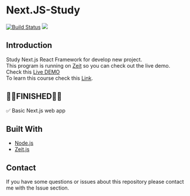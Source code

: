 # Next.JS-Study

[![Build Status](https://travis-ci.org/sangumee/Next.JS-Study.svg?branch=master)](https://travis-ci.org/sangumee/Next.JS-Study) ![](https://img.shields.io/badge/Code%20Statue-Close-red.svg)

## Introduction

Study Next.js React Framework for develop new project.  
This program is running on [Zeit](https://nextjs.org/) so you can check out the live demo.  
Check this [Live DEMO](https://hello-next-9lsrr050p.now.sh/)  
To learn this course check this [Link](https://nextjs.org/learn/basics/getting-started).

## 👨‍💻FINISHED👨‍💻

✅ Basic Next.js web app

## Built With

- [Node.js](https://nodejs.org)
- [Zeit.js](https://nextjs.org/)

## Contact

If you have some questions or issues about this repository please contact me with the Issue section.
